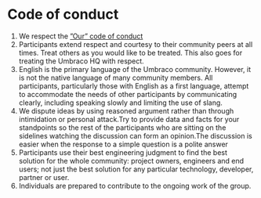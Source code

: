 # Code of conduct

1. We respect the [”Our” code of conduct](https://our.umbraco.com/code-of-conduct)
2. Participants extend respect and courtesy to their community peers at all times. Treat others as you would like to be treated. This also goes for treating the Umbraco HQ with respect.
3. English is the primary language of the Umbraco community. However, it is not the native language of many community members. All participants, particularly those with English as a first language, attempt to accommodate the needs of other participants by communicating clearly, including speaking slowly and limiting the use of slang.
4. We dispute ideas by using reasoned argument rather than through intimidation or personal attack.Try to provide data and facts for your standpoints so the rest of the participants who are sitting on the sidelines watching the discussion can form an opinion.The discussion is easier when the response to a simple question is a polite answer
5. Participants use their best engineering judgment to find the best solution for the whole community: project owners, engineers and end users; not just the best solution for any particular technology, developer, partner or user.  
6. Individuals are prepared to contribute to the ongoing work of the group.
